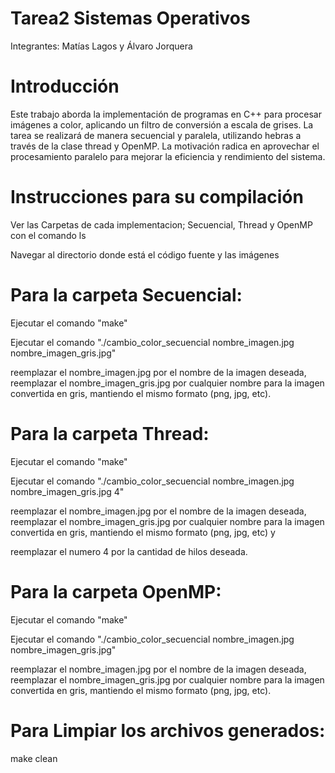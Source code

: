 # Tarea2 Sistemas Operativos

Integrantes: Matías Lagos y Álvaro Jorquera

# Introducción

Este trabajo aborda la implementación de programas en C++ para procesar imágenes a color, aplicando un filtro de conversión a escala de grises. La tarea se realizará de manera secuencial y paralela, utilizando hebras a través de la clase thread y OpenMP. La motivación radica en aprovechar el procesamiento paralelo para mejorar la eficiencia y rendimiento del sistema.

# Instrucciones para su compilación
Ver las Carpetas de cada implementacion; Secuencial, Thread y OpenMP con el comando ls

Navegar al directorio donde está el código fuente y las imágenes

# Para la carpeta Secuencial:

Ejecutar el comando "make"

Ejecutar el comando "./cambio_color_secuencial nombre_imagen.jpg nombre_imagen_gris.jpg"

reemplazar el nombre_imagen.jpg por el nombre de la imagen deseada, reemplazar el nombre_imagen_gris.jpg por cualquier nombre para la imagen convertida en gris, mantiendo el mismo formato (png, jpg, etc).

# Para la carpeta Thread:

Ejecutar el comando "make"

Ejecutar el comando "./cambio_color_secuencial nombre_imagen.jpg nombre_imagen_gris.jpg 4"

reemplazar el nombre_imagen.jpg por el nombre de la imagen deseada, reemplazar el nombre_imagen_gris.jpg por cualquier nombre para la imagen convertida en gris, mantiendo el mismo formato (png, jpg, etc) y 

reemplazar el numero 4 por la cantidad de hilos deseada.

# Para la carpeta OpenMP:

Ejecutar el comando "make"

Ejecutar el comando "./cambio_color_secuencial nombre_imagen.jpg nombre_imagen_gris.jpg"

reemplazar el nombre_imagen.jpg por el nombre de la imagen deseada, reemplazar el nombre_imagen_gris.jpg por cualquier nombre para la imagen convertida en gris, mantiendo el mismo formato (png, jpg, etc).

# Para Limpiar los archivos generados:

make clean

